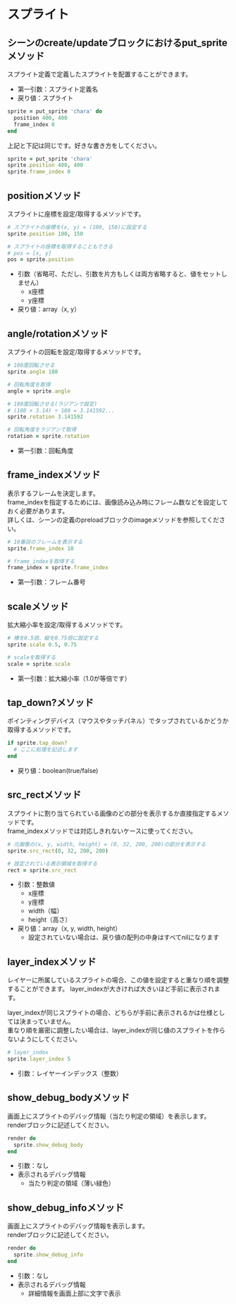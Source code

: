# スプライト

## シーンのcreate/updateブロックにおけるput_spriteメソッド

スプライト定義で定義したスプライトを配置することができます。  

* 第一引数：スプライト定義名
* 戻り値：スプライト

```ruby
sprite = put_sprite 'chara' do
  position 400, 400
  frame_index 0
end
```

上記と下記は同じです。好きな書き方をしてください。

```ruby
sprite = put_sprite 'chara'
sprite.position 400, 400
sprite.frame_index 0
```

## positionメソッド

スプライトに座標を設定/取得するメソッドです。

```ruby
# スプライトの座標を(x, y) = (100, 150)に設定する
sprite.position 100, 150

# スプライトの座標を取得することもできる
# pos = [x, y]
pos = sprite.position
```

* 引数（省略可、ただし、引数を片方もしくは両方省略すると、値をセットしません）
  * x座標
  * y座標
* 戻り値：array（x, y）

## angle/rotationメソッド

スプライトの回転を設定/取得するメソッドです。

```ruby
# 180度回転させる
sprite.angle 180

# 回転角度を取得
angle = sprite.angle

# 180度回転させる(ラジアンで設定)
# (180 × 3.14) ÷ 180 = 3.141592...
sprite.rotation 3.141592

# 回転角度をラジアンで取得
rotation = sprite.rotation
```

* 第一引数：回転角度

## frame_indexメソッド

表示するフレームを決定します。  
frame_indexを指定するためには、画像読み込み時にフレーム数などを設定しておく必要があります。    
詳しくは、シーンの定義のpreloadブロックのimageメソッドを参照してください。

```ruby
# 10番目のフレームを表示する
sprite.frame_index 10

# frame_indexを取得する
frame_index = sprite.frame_index
```

* 第一引数：フレーム番号

## scaleメソッド

拡大縮小率を設定/取得するメソッドです。 

```ruby
# 横を0.5倍、縦を0.75倍に設定する
sprite.scale 0.5, 0.75

# scaleを取得する
scale = sprite.scale
```

* 第一引数：拡大縮小率（1.0が等倍です）

## tap_down?メソッド

ポインティングデバイス（マウスやタッチパネル）でタップされているかどうか取得するメソッドです。  

```ruby
if sprite.tap_down?
  # ここに処理を記述します
end
```

* 戻り値：boolean(true/false)

## src_rectメソッド

スプライトに割り当てられている画像のどの部分を表示するか直接指定するメソッドです。  
frame_indexメソッドでは対応しきれないケースに使ってください。

```ruby
# 元画像の(x, y, width, height) = (0, 32, 200, 200)の部分を表示する
sprite.src_rect(0, 32, 200, 200)

# 設定されている表示領域を取得する
rect = sprite.src_rect
```

* 引数：整数値
  * x座標
  * y座標
  * width（幅）
  * height（高さ）
* 戻り値：array（x, y, width, height）
  * 設定されていない場合は、戻り値の配列の中身はすべてnilになります

## layer_indexメソッド

レイヤーに所属しているスプライトの場合、この値を設定すると重なり順を調整することができます。
layer_indexが大きければ大きいほど手前に表示されます。

layer_indexが同じスプライトの場合、どちらが手前に表示されるかは仕様としては決まっていません。  
重なり順を厳密に調整したい場合は、layer_indexが同じ値のスプライトを作らないようにしてください。

```ruby
# layer_index
sprite.layer_index 5
```
* 引数：レイヤーインデックス（整数）

## show_debug_bodyメソッド

画面上にスプライトのデバッグ情報（当たり判定の領域）を表示します。  
renderブロックに記述してください。

```ruby
render do
  sprite.show_debug_body
end
```

* 引数：なし
* 表示されるデバッグ情報
  * 当たり判定の領域（薄い緑色）

## show_debug_infoメソッド

画面上にスプライトのデバッグ情報を表示します。  
renderブロックに記述してください。

```ruby
render do
  sprite.show_debug_info
end
```

* 引数：なし
* 表示されるデバッグ情報
  * 詳細情報を画面上部に文字で表示
